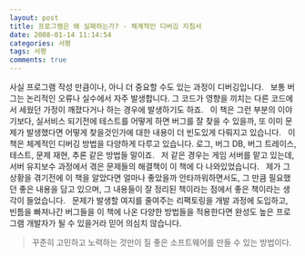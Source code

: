 ```yaml
---
layout: post
title: 프로그램은 왜 실패하는가? - 체계적인 디버깅 지침서
date: 2008-01-14 11:14:54
categories: 서평
tags: 서평
comments: true
---
```

사실 프로그램 작성 만큼이나, 아니 더 중요할 수도 있는 과정이 디버깅입니다.
 
보통 버그는 논리적인 오류나 실수에서 자주 발생합니다. 그 코드가 영향을 끼치는 다른 코드에서 세웠던 가정이 깨졌다거나 하는 경우에 발생하기도 하죠.
 
이 책은 그런 부분의 이야기보다, 실서비스 되기전에 테스트를 어떻게 하면 버그를 잘 찾을 수 있을까, 또 이미 문제가 발생했다면 어떻게 찾을것인가에 대한 내용이 더 빈도있게 다뤄지고 있습니다.
 
이 책은 체계적인 디버깅 방법을 다양하게 다루고 있습니다. 로그, 버그 DB, 버그 트레이스, 테스트, 문제 재현, 추론 같은 방법들 말이죠.
 
저 같은 경우는 게임 서버를 맡고 있는데, 서버 유지보수 과정에서 겪은 문제들의 해결책이 이 책에 다 나와있었습니다.
 
제가 그 상황을 겪기전에 이 책을 알았다면 얼마나 좋았을까 안타까워하면서도, 그 만큼 필요했던 좋은 내용을 담고 있으며, 그 내용들이 잘 정리된 책이라는 점에서 좋은 책이라는 생각이 들었습니다.
 
문제가 발생할 여지를 줄여주는 리팩토링을 개발 과정에 도입하고, 빈틈을 빠져나간 버그들을 이 책에 나온 다양한 방법들을 적용한다면 완성도 높은 프로그램 개발자가 될 수 있을거라 믿어 의심치 않습니다.
 
>꾸준히 고민하고 노력하는 것만이 질 좋은 소프트웨어를 만들 수 있는 방법이다.